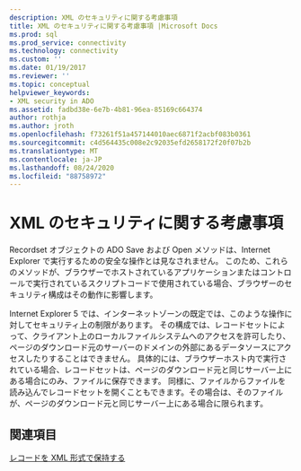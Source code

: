 ```yaml
---
description: XML のセキュリティに関する考慮事項
title: XML のセキュリティに関する考慮事項 |Microsoft Docs
ms.prod: sql
ms.prod_service: connectivity
ms.technology: connectivity
ms.custom: ''
ms.date: 01/19/2017
ms.reviewer: ''
ms.topic: conceptual
helpviewer_keywords:
- XML security in ADO
ms.assetid: fadbd38e-6e7b-4b81-96ea-85169c664374
author: rothja
ms.author: jroth
ms.openlocfilehash: f73261f51a457144010aec6871f2acbf083b0361
ms.sourcegitcommit: c4d564435c008e2c92035efd2658172f20f07b2b
ms.translationtype: MT
ms.contentlocale: ja-JP
ms.lasthandoff: 08/24/2020
ms.locfileid: "88758972"
---
```

# <a name="xml-security-considerations"></a>XML のセキュリティに関する考慮事項
Recordset オブジェクトの ADO Save および Open メソッドは、Internet Explorer で実行するための安全な操作とは見なされません。 このため、これらのメソッドが、ブラウザーでホストされているアプリケーションまたはコントロールで実行されているスクリプトコードで使用されている場合、ブラウザーのセキュリティ構成はその動作に影響します。  
  
 Internet Explorer 5 では、インターネットゾーンの既定では、このような操作に対してセキュリティ上の制限があります。 その構成では、レコードセットによって、クライアント上のローカルファイルシステムへのアクセスを許可したり、ページのダウンロード元のサーバーのドメインの外部にあるデータソースにアクセスしたりすることはできません。 具体的には、ブラウザーホスト内で実行されている場合、レコードセットは、ページのダウンロード元と同じサーバー上にある場合にのみ、ファイルに保存できます。 同様に、ファイルからファイルを読み込んでレコードセットを開くこともできます。その場合は、そのファイルが、ページのダウンロード元と同じサーバー上にある場合に限られます。  
  
## <a name="see-also"></a>関連項目  
 [レコードを XML 形式で保持する](./persisting-records-in-xml-format.md)